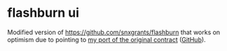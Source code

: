 # flashburn ui
Modified version of https://github.com/snxgrants/flashburn that works on optimism due to pointing to [my port of the original contract](https://optimistic.etherscan.io/address/0x1b2fb67d5e30a458e320401388e1e20dcc5c707a) ([GitHub](https://github.com/lucxyz/flashburn-rewrite)).
